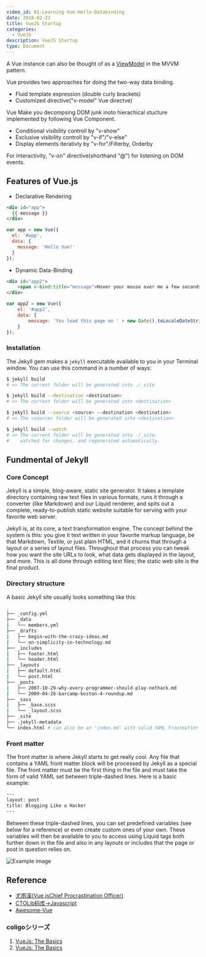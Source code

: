 ```yaml
---
video_id: 01-Learning-Vue-Hello-Databinding
date: 2018-02-22
title: VueJS Startup
categories:
  - VueJS
description: VueJS Startup
type: Document
---
```

A Vue instance can also be thought of as a [ViewModel](https://en.wikipedia.org/wiki/Model%E2%80%93view%E2%80%93viewmodel) in the MVVM pattern.

Vue provides two approaches for doing the two-way data binding.

* Fluid template expression (double curly brackets)
* Customized directive("v-model" Vue directve)

Vue Make you decompsing DOM junk inoto hierachical stucture implemented by following Vue Component.

* Conditional visibility controll by "v-show"
* Exclusive visibility controll by "v-if"/"v-else"
* Display elements iterativly by "v-for"/Filterby, Orderby

For interactivity, "v-on" directive(shorthand "@") for listening on DOM events.

## Features of Vue.js

* Declarative Rendering

~~~ markdown
<div id="app">
  {{ message }}
</div>
~~~

~~~ javascript
var app = new Vue({
  el: '#app',
  data: {
    message: 'Hello Vue!'
  }
});
~~~

* Dynamic Data-Binding

~~~ html
<div id="app2">
    <span v-bind:title="message">Hover your mouse over me a few seconds.</span>
</div>
~~~


``` javascript
var app2 = new Vue({
    el: '#app2',
    data: {
        message: 'You load this page on ' + new Date().toLocaleDateString()
    }
});

```


### Installation

The Jekyll gem makes a `jekyll` executable available to you in your Terminal window. You can use this command in a number of ways:

~~~ bash
$ jekyll build
# => The current folder will be generated into ./_site

$ jekyll build --destination <destination>
# => The current folder will be generated into <destination>

$ jekyll build --source <source> --destination <destination>
# => The <source> folder will be generated into <destination>

$ jekyll build --watch
# => The current folder will be generated into ./_site,
#    watched for changes, and regenerated automatically.
~~~

## Fundmental of Jekyll

### Core Concept

Jekyll is a simple, blog-aware, static site generator. It takes a template directory containing raw text files in various formats, runs it through a converter (like Markdown) and our Liquid renderer, and spits out a complete, ready-to-publish static website suitable for serving with your favorite web server.

Jekyll is, at its core, a text transformation engine. The concept behind the system is this: you give it text written in your favorite markup language, be that Markdown, Textile, or just plain HTML, and it churns that through a layout or a series of layout files. Throughout that process you can tweak how you want the site URLs to look, what data gets displayed in the layout, and more. This is all done through editing text files; the static web site is the final product.

### Directory structure

A basic Jekyll site usually looks something like this:

~~~ bash
.
├── _config.yml
├── _data
|   └── members.yml
├── _drafts
|   ├── begin-with-the-crazy-ideas.md
|   └── on-simplicity-in-technology.md
├── _includes
|   ├── footer.html
|   └── header.html
├── _layouts
|   ├── default.html
|   └── post.html
├── _posts
|   ├── 2007-10-29-why-every-programmer-should-play-nethack.md
|   └── 2009-04-26-barcamp-boston-4-roundup.md
├── _sass
|   ├── _base.scss
|   └── _layout.scss
├── _site
├── .jekyll-metadata
└── index.html # can also be an 'index.md' with valid YAML Frontmatter
~~~

### Front matter

The front matter is where Jekyll starts to get really cool. Any file that contains a YAML front matter block will be processed by Jekyll as a special file. The front matter must be the first thing in the file and must take the form of valid YAML set between triple-dashed lines. Here is a basic example:

~~~ html
---
layout: post
title: Blogging Like a Hacker
---
~~~

Between these triple-dashed lines, you can set predefined variables (see below for a reference) or even create custom ones of your own. These variables will then be available to you to access using Liquid tags both further down in the file and also in any layouts or includes that the page or post in question relies on.

![Example image](https://images.unsplash.com/photo-1481487196290-c152efe083f5?ixlib=rb-0.3.5&q=80&fm=jpg&crop=entropy&cs=tinysrgb&w=1920&h=1080&fit=crop&s=80308172730757a7db0434987fa985f3)

## Reference

* [尤雨溪(Vue.jsChief Procrastination Officer)](https://www.zhihu.com/people/evanyou/activities)
* [CTOLib码库->Javascript](https://www.ctolib.com/javascript/docs/)
* [Awesome-Vue](https://github.com/vuejs/awesome-vue)

### coligoシリーズ

1. [VueJs: The Basics](https://coligo.io/vuejs-the-basics/)
2. [VueJs: The Basics](https://coligo.io/vuejs-the-basics/)

